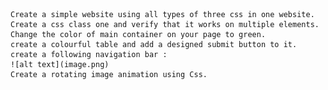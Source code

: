     Create a simple website using all types of three css in one website.
    Create a css class one and verify that it works on multiple elements.
    Change the color of main container on your page to green.
    create a colourful table and add a designed submit button to it.
    create a following navigation bar :
    ![alt text](image.png)
    Create a rotating image animation using Css.
